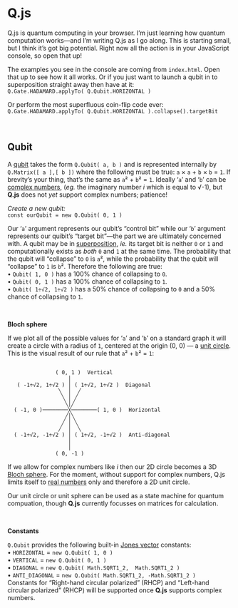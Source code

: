 

Q.js
==============================================================================

Q.js is quantum computing in your browser. I’m just learning how quantum 
computation works—and I’m writing Q.js as I go along. This is starting small, 
but I think it’s got big potential. Right now all the action is in your 
JavaScript console, so open that up!

The examples you see in the console are coming from `index.html`. Open that up
to see how it all works. Or if you just want to launch a qubit in to 
superposition straight away then have at it:  
`Q.Gate.HADAMARD.applyTo( Q.Qubit.HORIZONTAL )`  

Or perform the most superfluous coin-flip code ever:  
`Q.Gate.HADAMARD.applyTo( Q.Qubit.HORIZONTAL ).collapse().targetBit`


&nbsp;  


Qubit
------------------------------------------------------------------------------
A [qubit](https://en.wikipedia.org/wiki/Qubit) takes the form 
`Q.Qubit( a, b )` and is represented internally by `Q.Matrix([ a ],[ b ])` 
where the following must be true: `a` × `a` + `b` × `b` = `1`.
If brevity’s your thing, that’s the same as `a`² + `b`² = `1`. Ideally ‘`a`’ 
and ‘`b`’ can be 
[complex numbers](https://en.wikipedia.org/wiki/Complex_number),
(_eg._ the imaginary number _i_ which is equal to √-1),
but **Q.js** does not _yet_ support complex numbers; patience!

_Create a new qubit:_  
`const ourQubit = new Q.Qubit( 0, 1 )`

Our ‘`a`’ argument represents our qubit’s “control bit” while our ‘`b`’ 
argument represents our quibit’s “target bit”—the part we are ultimately 
concerned with. A qubit may be in 
[superposition](https://en.wikipedia.org/wiki/Quantum_superposition), _ie._ 
its target bit is neither `0` or `1` and computationally exists as _both_ `0` 
and `1` at the same time. The probability that the qubit will “collapse” to 
`0` is `a`², while the probability that the qubit will “collapse” to `1` is 
`b`². Therefore the following are true:  
• `Qubit( 1, 0 )` has a 100% chance of collapsing to `0`.  
• `Qubit( 0, 1 )` has a 100% chance of collapsing to `1`.  
• `Qubit( 1÷√2, 1÷√2 )` has a 50% chance of collapsing to `0` and a 50% chance
of collapsing to `1`.  

&nbsp;   

**Bloch sphere**

If we plot all of the possible values for ‘`a`’ and ‘`b`’ on a standard graph
it will create a circle with a radius of `1`, centered at the origin (0, 0) —
a [unit circle](https://en.wikipedia.org/wiki/Unit_circle). This is the visual
result of our rule that `a`² + `b`² = `1`:
```
             
               ( 0, 1 )  Vertical
                   │
   ( -1÷√2, 1÷√2 ) │ ( 1÷√2, 1÷√2 )  Diagonal
                ╲  │  ╱
                 ╲ │ ╱
                  ╲│╱
  ( -1, 0 )────────╳────────( 1, 0 )  Horizontal
                  ╱│╲
                 ╱ │ ╲
                ╱  │  ╲
  ( -1÷√2, -1÷√2 ) │ ( 1÷√2, -1÷√2 )  Anti-diagonal
                   │
                   │
               ( 0, -1 )
```

If we allow for complex numbers like _i_ then our 2D circle becomes a 3D 
[Bloch sphere](https://en.wikipedia.org/wiki/Bloch_sphere).
For the moment, without support for complex numbers, Q.js limits itself to 
[real numbers](https://en.wikipedia.org/wiki/Real_number) only and therefore 
a 2D unit circle.

Our unit circle or unit sphere can be used as a state machine for quantum 
compuation, though **Q.js** currently focusses on matrices for calculation.

&nbsp;  


**Constants**

`Q.Qubit` provides the following built-in 
[Jones vector](https://en.wikipedia.org/wiki/Jones_calculus#Jones_vectors)
constants:  
• `HORIZONTAL` = `new Q.Qubit( 1, 0 )`  
• `VERTICAL` = `new Q.Qubit( 0, 1 )`  
• `DIAGONAL` = `new Q.Qubit( Math.SQRT1_2,  Math.SQRT1_2 )`  
• `ANTI_DIAGONAL` = `new Q.Qubit( Math.SQRT1_2, -Math.SQRT1_2 )`  
Constants for “Right-hand circular polarized” (RHCP) and 
“Left-hand circular polarized” (RHCP) will be supported once **Q.js** 
supports complex numbers.




